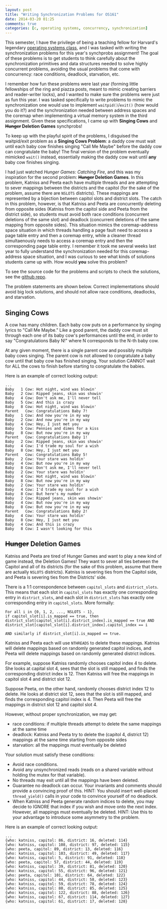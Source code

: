 ```yaml
---
layout: post
title: "Writing Synchronization Problems for OS161"
date: 2014-03-20 01:25
comments: true
categories: [c, operating systems, concurrency, synchronization]
---
```


This semester, I have the privilege of being a teaching fellow
for Harvard's legendary [operating systems class](http://www.eecs.harvard.edu/~margo/cs161/),
and I was tasked with writing the synchronization problems for
this year's synchprobs assignment! The goal of these problems
is to get students to think carefully about the synchronization
primitives and data structures needed to solve highly concurrent
problems, avoiding the usual problems that come with concurrency:
race conditions, deadlock, starvation, etc.

I remember how fun these problems
were last year (forming little fellowships of the ring and piazza posts,
meant to mimic creating barriers and reader-writer locks), and
I wanted to make sure the problems were just as fun this year.
I was tasked specifically to write problems to mimic the
synchronization one would use to implement `waitpid()`/`exit()`
(how would you do it?) and the synchronization needed
between address spaces and the coremap when implementing
a virtual memory system in the third assignment. Given
these specifications, I came up with
**Singing Cows** and **~~Hunger~~ Deletion Games** synchprobs!

<!-- more -->

To keep up with the playful spirit of the problems, I
disguised the waitpid/exit problem as a **Singing Cows Problem**:
a daddy cow must wait until each baby cow finishes
singing "Call Me Maybe" before the daddy cow can congratulate
the baby! The final version of the problem eventually
mimicked `wait()` instead, essentially making the daddy
cow wait until **any** baby cow finishes singing.

I had just watched *Hunger Games: Catching Fire*, and this
was my inspiration for the second problem: **~~Hunger~~ Deletion Games**.
In this problem, Katniss and Peeta each have multiple threads
and are attempting to sever mappings between the districts
and the capitol (for the sake of the problem, assume there
are `NSLOTS` districts). These mappings are represented
by a bijection between
capitol slots and district slots. The catch in this problem,
however, is that Katniss and Peeta are concurrently deleting
from opposite sides (Katniss from the capitol side and Peeta
from the district side), so students must avoid
both race conditions (concurrent deletions of the same slot)
and deadlock (concurrent deletions of the same mapping
from opposite sides). This situation mimics the coremap-address
space situation in which threads handling a page fault
need to access a page table entry and then
a coremap entry, while a cleaner thread simultaenously needs
to access a coremap entry and then the corresponding page
table entry. I remember it took me several weeks last year to fully
understand the synchronization needed for this coremap-address space
situation, and I was curious to see what kinds of solutions
students came up with. How would **you** solve this problem?

To see the source code for the problems and scripts to
check the solutions, see the [github repo](https://github.com/kennyyu/cs161-a1scripts).

The problem statements are shown below. Correct implementations should
avoid big lock solutions, and should not allow race conditions,
deadlocks, and starvation.

## Singing Cows

A cow has many children. Each baby cow puts on a performance by singing
lyrics to "Call Me Maybe." Like a good parent, the daddy cow must
sit through each one of its baby cow's performances until the end, in order
to say "Congratulations Baby N!" where N corresponds to the N-th baby cow.

At any given moment, there is a single parent cow and possibly multiple
baby cows singing. The parent cow is not allowed to congratulate a baby
cow until that baby cow has finished singing. Your solution CANNOT
wait for ALL the cows to finish before starting to congratulate the babies.

Here is an example of correct looking output:

```
...
Baby   1 Cow: Hot night, wind was blowin'
Baby   2 Cow: Ripped jeans, skin was showin'
Baby   4 Cow: Don't ask me, I'll never tell
Baby   5 Cow: And this is crazy
Baby   8 Cow: Hot night, wind was blowin'
Parent   Cow: Congratulations Baby 7!
Baby   1 Cow: And now you're in my way
Baby   2 Cow: And now you're in my way
Baby   4 Cow: Hey, I just met you
Baby   5 Cow: Pennies and dimes for a kiss
Baby   8 Cow: But now you're in my way
Parent   Cow: Congratulations Baby 1!
Baby   2 Cow: Ripped jeans, skin was showin'
Baby   4 Cow: I'd trade my soul for a wish
Baby   8 Cow: Hey, I just met you
Parent   Cow: Congratulations Baby 5!
Baby   2 Cow: Your stare was holdin'
Baby   4 Cow: But now you're in my way
Baby   8 Cow: Don't ask me, I'll never tell
Baby   2 Cow: Your stare was holdin'
Baby   4 Cow: Hot night, wind was blowin'
Baby   8 Cow: But now you're in my way
Baby   2 Cow: Your stare was holdin'
Baby   4 Cow: I'd trade my soul for a wish
Baby   8 Cow: But here's my number
Baby   2 Cow: Ripped jeans, skin was showin'
Baby   4 Cow: But now you're in my way
Baby   8 Cow: But now you're in my way
Parent   Cow: Congratulations Baby 2!
Baby   4 Cow: Your stare was holdin'
Baby   8 Cow: Hey, I just met you
Baby   4 Cow: And this is crazy
Baby   8 Cow: I wasn't looking for this
```

## ~~Hunger~~ Deletion Games

Katniss and Peeta are tired of Hunger Games and want to play a new kind
of game instead, the Deletion Games! They want to sever all ties between
the Capitol and all of its districts (for the sake of this problem, assume
that there are actually `NSLOTS` districts). Katniss is severing ties
from the Capitol side, and Peeta is severing ties from the Districts' side.

There is a 1:1 correspondence between `capitol_slots` and `district_slots`. This
means that each slot in `capitol_slots` has exactly one corresponding entry in
`district_slots`, and each slot in `district_slots` has exactly one corresponding
entry in `capitol_slots`. More formally:

```
For all i in {0, 1, 2, ..., NSLOTS - 1},
if capitol_slot[i].is_mapped == true, then
district_slot[capitol_slot[i].district_index].is_mapped == true AND
district_slot[capitol_slot[i].district_index].capitol_index == i

AND similarly if district_slot[i].is_mapped == true.
```

Katniss and Peeta each will use `NTHREADS` to delete these mappings. Katniss
will delete mappings based on randomly generated capitol indices, and Peeta
will delete mappings based on randomly generated district indices.

For example, suppose Katniss randomly chooses capitol index 4 to delete.
She looks at capital slot 4, sees that the slot is still mapped, and finds
the corresponding district index is 12. Then Katniss will free the mappings
in capitol slot 4 and district slot 12.

Suppose Peeta, on the other hand, randomly chooses district index 12 to
delete. He looks at district slot 12, sees that the slot is still mapped,
and finds the corresponding capitol index is 4. Then Peeta will free the
mappings in district slot 12 and capitol slot 4.

However, without proper synchronization, we may get:

*  race conditions: if multiple threads attempt to delete the same mappings at the same time
*  deadlock: Katniss and Peeta try to delete the (capitol 4, district 12)
   mappings at the same time starting from opposite sides
*  starvation: all the mappings must eventually be deleted

Your solution must satisfy these conditions:

*  Avoid race conditions.
*  Avoid any unsynchronized reads (reads on a shared variable without holding the mutex for that variable).
*  No threads may exit until all the mappings have been deleted.
*  Guarantee no deadlock can occur. Your invariants and comments should
   provide a convincing proof of this.
   HINT: You should insert well-placed `thread_yield()` calls in your code to
   convince yourself of no deadlock.
*  When Katniss and Peeta generate random indices to delete, you may decide
   to IGNORE that index if you wish and move onto the next index. However,
   all mappings must eventually be deleted.
   HINT: Use this to your advantage to introduce some asymmetry to the
   problem.

Here is an example of correct looking output:

```
...
{who: katniss, capitol: 86, district: 16, deleted: 114}
{who: katniss, capitol: 108, district: 97, deleted: 115}
{who: peeta, capitol: 89, district: 13, deleted: 116}
{who: katniss, capitol: 103, district: 49, deleted: 117}
{who: katniss, capitol: 5, district: 91, deleted: 118}
{who: peeta, capitol: 57, district: 44, deleted: 119}
{who: katniss, capitol: 39, district: 81, deleted: 120}
{who: katniss, capitol: 55, district: 96, deleted: 121}
{who: peeta, capitol: 101, district: 64, deleted: 122}
{who: katniss, capitol: 44, district: 58, deleted: 123}
{who: katniss, capitol: 59, district: 78, deleted: 124}
{who: katniss, capitol: 80, district: 85, deleted: 125}
{who: katniss, capitol: 122, district: 88, deleted: 126}
{who: katniss, capitol: 67, district: 114, deleted: 127}
{who: katniss, capitol: 61, district: 17, deleted: 128}
```